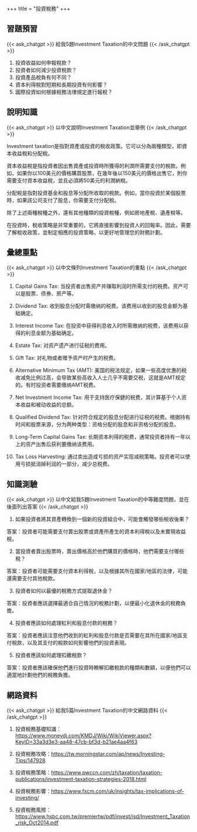 +++
title = "投資稅務"
+++
## 習題預習
{{< ask_chatgpt >}}
給我5題Investment Taxation的中文問題
{{< /ask_chatgpt >}}



1. 投資收益如何申報稅款？
2. 投資者如何減少投資稅款？
3. 投資產品稅負有何不同？
4. 資本利得稅對短期和長期投資有何影響？
5. 國際投資如何根據稅務法律規定進行報稅？   

## 說明知識
{{< ask_chatgpt >}}
以中文說明Investment Taxation並舉例
{{< /ask_chatgpt >}}



Investment taxation是指對資產或投資的稅收政策。它可以分為兩種類型，即資本收益稅和分配稅。

資本收益稅是指投資者因出售資產或投資時所獲得的利潤所需要支付的稅款。例如，如果你以100美元的價格購買股票，在幾年後以150美元的價格出售它，則你需要支付資本收益稅，並且必須將50美元的利潤納稅。

分配稅是指對投資基金和股息等分配所收取的稅款。例如，當你投資於某個股票時，如果該公司支付了股息，你需要支付分配稅。

除了上述兩種稅種之外，還有其他種類的投資稅種，例如房地產稅、遺產稅等。

在投資時，稅收策略是非常重要的，它將直接影響到投資人的回報率。因此，需要了解稅收政策，並制定相應的投資策略，以更好地管理您的財務計劃。   

## 彙總重點
{{< ask_chatgpt >}}
以中文條列Investment Taxation的重點
{{< /ask_chatgpt >}}



1. Capital Gains Tax: 当投资者出售资产并赚取利润时所需支付的税费。资产可以是股票、债券、房产等。

2. Dividend Tax: 收到股息分配时需缴纳的税费。该费用以收到的股息金额为基础确定。

3. Interest Income Tax: 在投资中获得利息收入时所需缴纳的税费，该费用以获得的利息金额为基础确定。

4. Estate Tax: 对资产遗产进行征税的费用。

5. Gift Tax: 对礼物或者赠予资产时产生的税费。

6. Alternative Minimum Tax (AMT): 美国的税法规定，如果一些高度优惠的税收减免比例过高，会导致某些高收入人士几乎不需要交税，这就是AMT规定的。有时投资者需要缴纳AMT税费。

7. Net Investment Income Tax: 用于支持医疗保健的税费，其计算基于个人资本收益和被动收益的总额。

8. Qualified Dividend Tax: 针对符合规定的股息分配进行征税的税费。根据持有时间和股票来源，分为两种类型：资格分配的股息和非资格分配的股息。

9. Long-Term Capital Gains Tax: 长期资本利得的税费，通常投资者持有一年以上的资产出售后获利要缴纳该费用。

10. Tax Loss Harvesting: 通过卖出造成亏损的资产实现减税策略。投资者可以使用亏损抵消掉利润的一部分，减少总税费。   

## 知識測驗
{{< ask_chatgpt >}}
以中文給我5題Investment Taxation的中等難度問題，並在後面列出答案
{{< /ask_chatgpt >}}



1. 如果投資者將其資產轉換到一個新的投資組合中，可能會觸發哪些稅收後果？

答案：投資者可能需要支付賣出股票或資產所產生的資本利得稅以及未實現收益稅。

2. 當投資者賣出股票時，賣出價格高於他們購買的價格時，他們需要支付哪些稅？

答案：投資者可能需要支付資本利得稅，以及根據其所在國家/地區的法律，可能還需要支付其他稅款。

3. 投資者如何以最優的稅務方式提取退休金？

答案：投資者應該選擇最適合自己情況的稅務計劃，以便最小化退休金的稅務負擔。

4. 投資者應該如何處理紅利和股息付款的稅務？

答案：投資者應該注意他們收到的紅利和股息付款是否需要在其所在國家/地區支付稅款，以及其支付的稅款如何影響他們的投資表現。

5. 投資者應該如何處理扣繳稅款？

答案：投資者應該確保他們進行投資時瞭解扣繳稅款的種類和數額，以便他們可以適當地計劃他們的稅務負擔。   

## 網路資料
{{< ask_chatgpt >}}
給我5篇Investment Taxation的中文網路資料
{{< /ask_chatgpt >}}



1. 投資稅務基礎知識：https://www.moneydj.com/KMDJ/Wiki/WikiViewer.aspx?KeyID=33a3d3e3-aa48-47cb-bf3d-b21ae4aa4f63

2. 投資稅務攻略：https://tw.morningstar.com/ap/news/Investing-Tips/147928

3. 投資稅務策略：https://www.pwccn.com/zh/taxation/taxation-publications/investment-taxation-strategies-2018.html

4. 投資稅務影響：https://www.fxcm.com/uk/insights/tax-implications-of-investing/

5. 投資稅務風險：https://www.hsbc.com.tw/premiertw/pdf/invest/isd/Investment_Taxation_risk_Oct2014.pdf   

